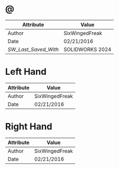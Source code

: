 # @
| Attribute | Value |
| ---  | ---     |
| Author | SixWingedFreak |
| Date | 02/21/2016 |
| _SW_Last_Saved_With_ | SOLIDWORKS 2024 |
# Left Hand
| Attribute | Value |
| ---  | ---     |
| Author | SixWingedFreak |
| Date | 02/21/2016 |
# Right Hand
| Attribute | Value |
| ---  | ---     |
| Author | SixWingedFreak |
| Date | 02/21/2016 |
